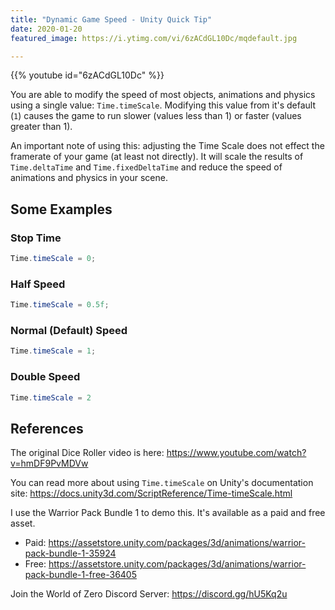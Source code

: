 ```yaml
---
title: "Dynamic Game Speed - Unity Quick Tip"
date: 2020-01-20
featured_image: https://i.ytimg.com/vi/6zACdGL10Dc/mqdefault.jpg

---
```


{{% youtube id="6zACdGL10Dc" %}}

You are able to modify the speed of most objects, animations and physics using a single value: `Time.timeScale`. Modifying this value from it's default (`1`) causes the game to run slower (values less than 1) or faster (values greater than 1).

An important note of using this: adjusting the Time Scale does not effect the framerate of your game (at least not directly). It will scale the results of `Time.deltaTime` and `Time.fixedDeltaTime` and reduce the speed of animations and physics in your scene.

## Some Examples

### Stop Time

```csharp
Time.timeScale = 0;
```

### Half Speed

```csharp
Time.timeScale = 0.5f;
```

### Normal (Default) Speed

```csharp
Time.timeScale = 1;
```

### Double Speed

```csharp
Time.timeScale = 2
```

## References

The original Dice Roller video is here: https://www.youtube.com/watch?v=hmDF9PvMDVw

You can read more about using `Time.timeScale` on Unity's documentation site: https://docs.unity3d.com/ScriptReference/Time-timeScale.html

I use the Warrior Pack Bundle 1 to demo this. It's available as a paid and free asset.
- Paid: https://assetstore.unity.com/packages/3d/animations/warrior-pack-bundle-1-35924
- Free: https://assetstore.unity.com/packages/3d/animations/warrior-pack-bundle-1-free-36405

Join the World of Zero Discord Server: https://discord.gg/hU5Kq2u